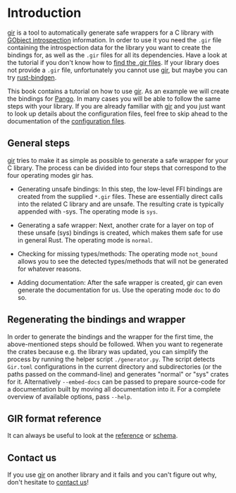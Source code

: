 # Introduction
[gir] is a tool to automatically generate safe wrappers for a C library with [GObject introspection](https://gi.readthedocs.io/en/latest/) information.
In order to use it you need the `.gir` file containing the introspection data for the library you want to create the bindings for, as well as the `.gir` files for all its dependencies.
Have a look at the tutorial if you don't know how to [find the .gir files](tutorial/finding_gir_files.md).
If your library does not provide a `.gir` file, unfortunately you cannot use [gir], but maybe you can try [rust-bindgen](https://github.com/rust-lang/rust-bindgen).

This book contains a tutorial on how to use [gir].
As an example we will create the bindings for [Pango](https://docs.gtk.org/Pango/).
In many cases you will be able to follow the same steps with your library.
If you are already familiar with [gir] and you just want to look up details about the configuration files, feel free to skip ahead to the documentation of the [configuration files](config/introduction.md).

## General steps
[gir] tries to make it as simple as possible to generate a safe wrapper for your C library.
The process can be divided into four steps that correspond to the four operating modes gir has.

- Generating unsafe bindings:
In this step, the low-level FFI bindings are created from the supplied `*.gir` files.
These are essentially direct calls into the related C library and are unsafe.
The resulting crate is typically appended with -sys.
The operating mode is `sys`.

- Generating a safe wrapper:
Next, another crate for a layer on top of these unsafe (sys) bindings is created, which makes them safe for use in general Rust.
The operating mode is `normal`.

- Checking for missing types/methods:
The operating mode `not_bound` allows you to see the detected types/methods that will not be generated for whatever reasons.

- Adding documentation:
After the safe wrapper is created, gir can even generate the documentation for us.
Use the operating mode `doc` to do so.


## Regenerating the bindings and wrapper
In order to generate the bindings and the wrapper for the first time, the above-mentioned steps should be followed.
When you want to regenerate the crates because e.g.
the library was updated, you can simplify the process by running the helper script `./generator.py`.
The script detects `Gir.toml` configurations in the current directory and subdirectories (or the paths passed on the command-line) and generates "normal" or "sys" crates for it.
Alternatively `--embed-docs` can be passed to prepare source-code for a documentation built by moving all documentation into it.
For a complete overview of available options, pass `--help`.

## GIR format reference
It can always be useful to look at the [reference](https://gi.readthedocs.io/en/latest/annotations/giannotations.html) or [schema](https://gitlab.gnome.org/GNOME/gobject-introspection/blob/main/docs/gir-1.2.rnc).

## Contact us
If you use [gir] on another library and it fails and you can't figure out why, don't hesitate to [contact us](https://gtk-rs.org/contact)!

[gir]: https://github.com/gtk-rs/gir
